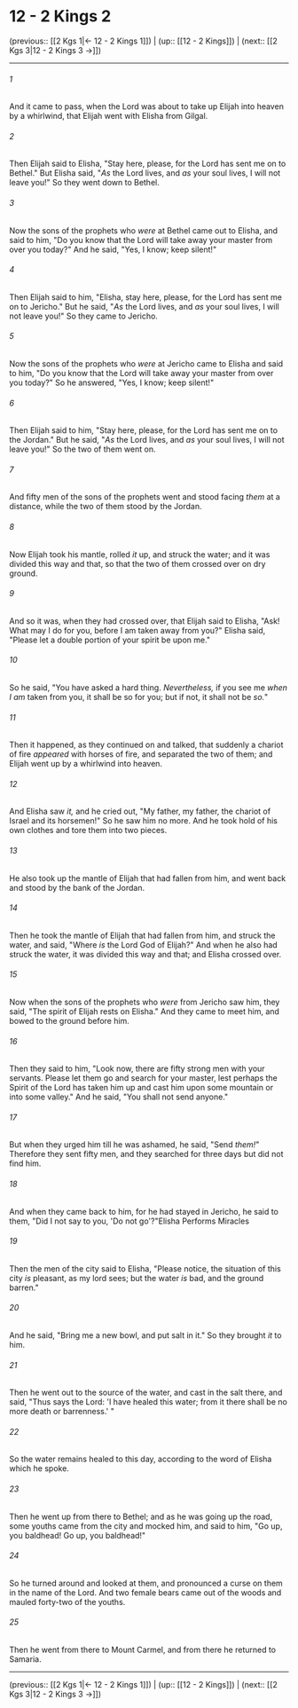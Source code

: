 # 12 - 2 Kings 2

(previous:: [[2 Kgs 1|← 12 - 2 Kings 1]]) | (up:: [[12 - 2 Kings]]) | (next:: [[2 Kgs 3|12 - 2 Kings 3 →]])

***


###### 1 
And it came to pass, when the Lord was about to take up Elijah into heaven by a whirlwind, that Elijah went with Elisha from Gilgal. 

###### 2 
Then Elijah said to Elisha, "Stay here, please, for the Lord has sent me on to Bethel." But Elisha said, "_As_ the Lord lives, and _as_ your soul lives, I will not leave you!" So they went down to Bethel. 

###### 3 
Now the sons of the prophets who _were_ at Bethel came out to Elisha, and said to him, "Do you know that the Lord will take away your master from over you today?" And he said, "Yes, I know; keep silent!" 

###### 4 
Then Elijah said to him, "Elisha, stay here, please, for the Lord has sent me on to Jericho." But he said, "_As_ the Lord lives, and _as_ your soul lives, I will not leave you!" So they came to Jericho. 

###### 5 
Now the sons of the prophets who _were_ at Jericho came to Elisha and said to him, "Do you know that the Lord will take away your master from over you today?" So he answered, "Yes, I know; keep silent!" 

###### 6 
Then Elijah said to him, "Stay here, please, for the Lord has sent me on to the Jordan." But he said, "_As_ the Lord lives, and _as_ your soul lives, I will not leave you!" So the two of them went on. 

###### 7 
And fifty men of the sons of the prophets went and stood facing _them_ at a distance, while the two of them stood by the Jordan. 

###### 8 
Now Elijah took his mantle, rolled _it_ up, and struck the water; and it was divided this way and that, so that the two of them crossed over on dry ground. 

###### 9 
And so it was, when they had crossed over, that Elijah said to Elisha, "Ask! What may I do for you, before I am taken away from you?" Elisha said, "Please let a double portion of your spirit be upon me." 

###### 10 
So he said, "You have asked a hard thing. _Nevertheless,_ if you see me _when I am_ taken from you, it shall be so for you; but if not, it shall not be _so._" 

###### 11 
Then it happened, as they continued on and talked, that suddenly a chariot of fire _appeared_ with horses of fire, and separated the two of them; and Elijah went up by a whirlwind into heaven. 

###### 12 
And Elisha saw _it,_ and he cried out, "My father, my father, the chariot of Israel and its horsemen!" So he saw him no more. And he took hold of his own clothes and tore them into two pieces. 

###### 13 
He also took up the mantle of Elijah that had fallen from him, and went back and stood by the bank of the Jordan. 

###### 14 
Then he took the mantle of Elijah that had fallen from him, and struck the water, and said, "Where _is_ the Lord God of Elijah?" And when he also had struck the water, it was divided this way and that; and Elisha crossed over. 

###### 15 
Now when the sons of the prophets who _were_ from Jericho saw him, they said, "The spirit of Elijah rests on Elisha." And they came to meet him, and bowed to the ground before him. 

###### 16 
Then they said to him, "Look now, there are fifty strong men with your servants. Please let them go and search for your master, lest perhaps the Spirit of the Lord has taken him up and cast him upon some mountain or into some valley." And he said, "You shall not send anyone." 

###### 17 
But when they urged him till he was ashamed, he said, "Send _them!_" Therefore they sent fifty men, and they searched for three days but did not find him. 

###### 18 
And when they came back to him, for he had stayed in Jericho, he said to them, "Did I not say to you, 'Do not go'?"Elisha Performs Miracles 

###### 19 
Then the men of the city said to Elisha, "Please notice, the situation of this city _is_ pleasant, as my lord sees; but the water _is_ bad, and the ground barren." 

###### 20 
And he said, "Bring me a new bowl, and put salt in it." So they brought _it_ to him. 

###### 21 
Then he went out to the source of the water, and cast in the salt there, and said, "Thus says the Lord: 'I have healed this water; from it there shall be no more death or barrenness.' " 

###### 22 
So the water remains healed to this day, according to the word of Elisha which he spoke. 

###### 23 
Then he went up from there to Bethel; and as he was going up the road, some youths came from the city and mocked him, and said to him, "Go up, you baldhead! Go up, you baldhead!" 

###### 24 
So he turned around and looked at them, and pronounced a curse on them in the name of the Lord. And two female bears came out of the woods and mauled forty-two of the youths. 

###### 25 
Then he went from there to Mount Carmel, and from there he returned to Samaria.

***

(previous:: [[2 Kgs 1|← 12 - 2 Kings 1]]) | (up:: [[12 - 2 Kings]]) | (next:: [[2 Kgs 3|12 - 2 Kings 3 →]])
